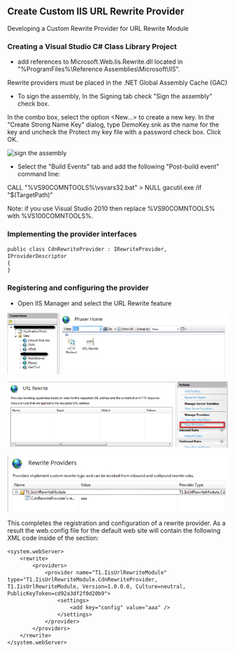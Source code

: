 Create Custom IIS URL Rewrite Provider
---


Developing a Custom Rewrite Provider for URL Rewrite Module

### Creating a Visual Studio C# Class Library Project
* add references to Microsoft.Web.Iis.Rewrite.dll located in "%ProgramFiles%\Reference Assemblies\Microsoft\IIS".

Rewrite providers must be placed in the .NET Global Assembly Cache (GAC)

* To sign the assembly, In the Signing tab check "Sign the assembly" check box.  

In the combo box, select the option <New…> to create a new key. In the "Create Strong Name Key" dialog, type DemoKey.snk as the name for the key and uncheck the Protect my key file with a password check box. Click OK.

![sign the assembly](images/iis-url-rewrite-4.png)


* Select the "Build Events" tab and add the following "Post-build event" command line:

CALL "%VS90COMNTOOLS%\vsvars32.bat" > NULL 
gacutil.exe /if "$(TargetPath)" 

Note: if you use Visual Studio 2010 then replace %VS90COMNTOOLS% with %VS100COMNTOOLS%.

### Implementing the provider interfaces

	public class CdnRewriteProvider : IRewriteProvider, IProviderDescriptor
	{
	}


### Registering and configuring the provider

* Open IIS Manager and select the URL Rewrite feature

![Step1](create-custom-iis-url-rewrite-provider/iis-url-rewrite-1.png)

![Step2](create-custom-iis-url-rewrite-provider/iis-url-rewrite-2.png)

![Step3](create-custom-iis-url-rewrite-provider/iis-url-rewrite-3.png)


This completes the registration and configuration of a rewrite provider. As a result the web.config file for the default web site will contain the following XML code inside of the <rewrite> section:

	<system.webServer>
		<rewrite>
			<providers>
				<provider name="T1.IisUrlRewriteModule" type="T1.IisUrlRewriteModule.CdnRewriteProvider, T1.IisUrlRewriteModule, Version=1.0.0.0, Culture=neutral, PublicKeyToken=cd92a3df2f0d20b9">
					<settings>
						<add key="config" value="aaa" />
					</settings>
				</provider>
			</providers>
		</rewrite>
	</system.webServer>